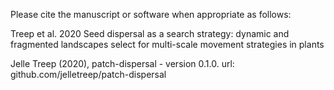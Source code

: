 Please cite the manuscript or software when appropriate as follows:

Treep et al. 2020 Seed dispersal as a search strategy: dynamic and fragmented landscapes select for multi-scale movement strategies in plants

Jelle Treep (2020),  patch-dispersal - version 0.1.0. url: github.com/jelletreep/patch-dispersal
